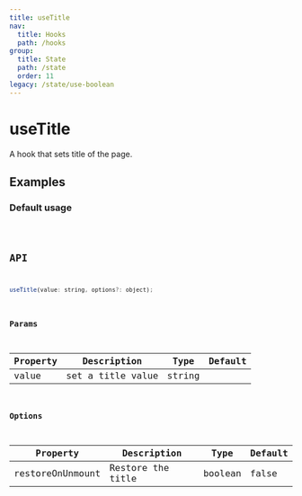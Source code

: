 ```yaml
---
title: useTitle
nav:
  title: Hooks
  path: /hooks
group:
  title: State
  path: /state
  order: 11
legacy: /state/use-boolean
---
```


# useTitle

A hook that sets title of the page.

## Examples

### Default usage

<code src="./demo/demo1.tsx" />

## API

```javascript
useTitle(value: string, options?: object);
```

### Params

| Property | Description                                 | Type                   | Default |
|---------|----------------------------------------------|------------------------|--------|
| value | set a title value  | string |       |

### Options

| Property | Description                  | Type   | Default |
|----------|------------------------------|--------|---------|
| restoreOnUnmount | Restore the title | boolean | false |
